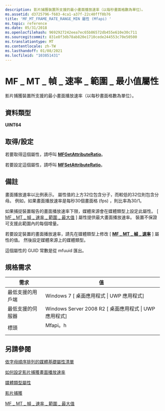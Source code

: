 ```yaml
---
description: 影片捕獲裝置所支援的最小畫面播放速率（以每秒畫面格數為單位）。
ms.assetid: d3725796-f683-4ca1-a37f-22c40fff0b76
title: 'MF_MT_FRAME_RATE_RANGE_MIN 屬性 (Mfapi) '
ms.topic: reference
ms.date: 05/31/2018
ms.openlocfilehash: 9692927242eea7ec65b86572db455e610e30c711
ms.sourcegitcommit: 831e8f3db78ab820e1710cede244553c70e50500
ms.translationtype: MT
ms.contentlocale: zh-TW
ms.lasthandoff: 01/08/2021
ms.locfileid: "103851431"
---
```

# <a name="mf_mt_frame_rate_range_min-attribute"></a>MF \_ MT \_ 幀 \_ 速率 \_ 範圍 \_ 最小值屬性

影片捕獲裝置所支援的最小畫面播放速率（以每秒畫面格數為單位）。

## <a name="data-type"></a>資料類型

**UINT64**

## <a name="getset"></a>取得/設定

若要取得這個屬性，請呼叫 [**MFGetAttributeRatio**](/windows/desktop/api/mfapi/nf-mfapi-mfgetattributeratio)。

若要設定這個屬性，請呼叫 [**MFSetAttributeRatio**](/windows/desktop/api/mfapi/nf-mfapi-mfsetattributeratio)。

## <a name="remarks"></a>備註

畫面播放速率以比例表示。 屬性值的上方32位包含分子，而較低的32位則包含分母。 例如，如果畫面播放速率是每秒30個畫面格 (fps) ，則比率為30/1。

如果捕捉裝置報告的畫面播放速率下限，媒體來源會在媒體類型上設定此屬性。 [ [MF \_ MT \_ 幀 \_ 速率 \_ 範圍 \_ 最大值](mf-mt-frame-rate-range-max.md) ] 屬性提供最大畫面播放速率。 裝置不保證可支援此範圍內的每個增量。

若要設定裝置的畫面播放速率，請先在媒體類型上修改 [ [**MF \_ MT \_ 幀 \_ 速率**](mf-mt-frame-rate-attribute.md) ] 屬性的值。 然後設定媒體來源上的媒體類型。

這個屬性的 GUID 常數是從 mfuuid 匯出。

## <a name="requirements"></a>規格需求



| 需求 | 值 |
|-------------------------------------|------------------------------------------------------------------------------------|
| 最低支援的用戶端<br/> | Windows 7 \[ 桌面應用程式 \| UWP 應用程式\]<br/>                                  |
| 最低支援的伺服器<br/> | Windows Server 2008 R2 \[ 桌面應用程式 \| UWP 應用程式\]<br/>                     |
| 標頭<br/>                   | <dl> <dt>Mfapi。h</dt> </dl> |



## <a name="see-also"></a>另請參閱

<dl> <dt>

[依字母順序排列的媒體基礎屬性清單](alphabetical-list-of-media-foundation-attributes.md)
</dt> <dt>

[如何設定影片捕獲畫面播放速率](how-to-set-the-video-capture-frame-rate.md)
</dt> <dt>

[媒體類型屬性](media-type-attributes.md)
</dt> <dt>

[影片捕獲](video-capture.md)
</dt> <dt>

[MF \_ MT \_ 幀 \_ 速率 \_ 範圍 \_ 最大值](mf-mt-frame-rate-range-max.md)
</dt> </dl>

 

 





